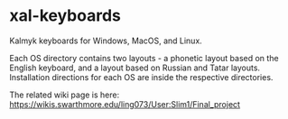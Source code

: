 # xal-keyboards
Kalmyk keyboards for Windows, MacOS, and Linux.

Each OS directory contains two layouts - a phonetic layout based on the English keyboard, and a layout based on Russian and Tatar layouts. Installation directions for each OS are inside the respective directories.

The related wiki page is here: https://wikis.swarthmore.edu/ling073/User:Slim1/Final_project
